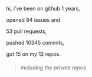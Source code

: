 hi, i've been on github 1 years,

opened 84 issues and

53 pull requests,

pushed 10345 commits,

got 15 on my 12 repos.

> ###### including the private repos
